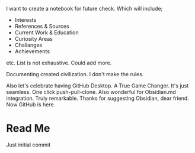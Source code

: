 I want to create a notebook for future check. Which will include;
- Interests
- References & Sources
- Current Work & Education
- Curiosity Areas
- Challanges
- Achievements

etc. List is not exhaustive. Could add more.

Documenting created civilization. I don't make the rules.

Also let's celebrate having GitHub Desktop. A True Game Changer.
It's just seamless. One click push-pull-clone.
Also wonderful for Obsidian.md integration. Truly remarkable. 
Thanks for suggesting Obsidian, dear friend. Now GitHub is here.

# Read Me

Just initial commit 
